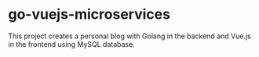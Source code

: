 # go-vuejs-microservices
This project creates a personal blog with Golang in the backend and Vue.js in the frontend using MySQL database.
